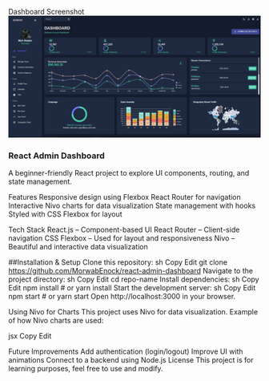 Dashboard Screenshot
![Dashboard Screenshot](DashboardImage.png)

### React Admin Dashboard ###
A beginner-friendly React project to explore UI components, routing, and state management.

 Features
 Responsive design using Flexbox
 React Router for navigation
 Interactive Nivo charts for data visualization
 State management with hooks
 Styled with CSS Flexbox for layout

 Tech Stack
React.js – Component-based UI
React Router – Client-side navigation
CSS Flexbox – Used for layout and responsiveness
Nivo – Beautiful and interactive data visualization

 ##Installation & Setup
Clone this repository:
sh
Copy
Edit
git clone https://github.com/MorwabEnock/react-admin-dashboard
Navigate to the project directory:
sh
Copy
Edit
cd repo-name
Install dependencies:
sh
Copy
Edit
npm install  # or yarn install
Start the development server:
sh
Copy
Edit
npm start  # or yarn start
Open http://localhost:3000 in your browser.


 Using Nivo for Charts
This project uses Nivo for data visualization. Example of how Nivo charts are used:

jsx
Copy
Edit
<!-- import { ResponsivePie } from '@nivo/pie';

const data = [
  { id: 'JavaScript', label: 'JavaScript', value: 55 },
  { id: 'Python', label: 'Python', value: 30 },
  { id: 'C++', label: 'C++', value: 15 },
];

const MyPieChart = () => (
  <ResponsivePie 
    data={data} 
    margin={{ top: 40, right: 80, bottom: 80, left: 80 }} 
    innerRadius={0.5} 
    padAngle={0.7} 
    colors={{ scheme: 'nivo' }}
  />
); 
export default MyPieChart;

-->

 Future Improvements
Add authentication (login/logout)
Improve UI with animations
Connect to a backend using Node.js
 License
This project is for learning purposes, feel free to use and modify.

